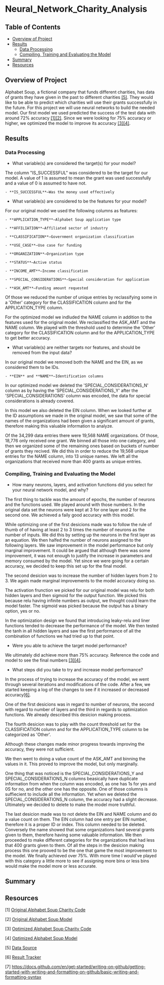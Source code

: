 # Neural_Network_Charity_Analysis

## Table of Contents
- [Overview of Project](#OverviewProject)
- [Results](#Results)
  * [Data Processing](#DataProcessing)
  * [Compiling, Training and Evaluating the Model](#Compiling)
- [Summary](#Summary)
- [Resources](#Resources)

## <a name="OverviewProject"></a>Overview of Project

Alphabet Soup, a fictional company that funds different charities, has data of  grants they have given in the past to different charities [[5]](#5). They would like to be able to predict which charities will use their grants successfully in the future. For this project we will use neural networks to build the needed model. Our first model we used predicted the success of the test data with around 72% accuracy [[1]](#1)[[2]](#2). Since we were looking for 75% accuracy or higher, we optimized the model to improve its accuracy [[3]](#3)[[4]](#4). 

## <a name="Results"></a>Results

### <a name="DataProcessing"></a>Data Processing

  * What variable(s) are considered the target(s) for your model?
  
  The column "IS_SUCCESSFUL" was considered to be the target for our model. A value of 1 is assumed to mean the grant was used successfully and a value of 0 is assumed to have not. 
  
    - **IS_SUCCESSFUL**—Was the money used effectively

  
  * What variable(s) are considered to be the features for your model?

For our original model we used the following columns as features:  

    - **APPLICATION_TYPE**—Alphabet Soup application type
    
    - **AFFILIATION**—Affiliated sector of industry
    
    - **CLASSIFICATION**—Government organization classification
    
    - **USE_CASE**—Use case for funding
    
    - **ORGANIZATION**—Organization type
    
    - **STATUS**—Active status
    
    - **INCOME_AMT**—Income classification
    
    - **SPECIAL_CONSIDERATIONS**—Special consideration for application
    
    - **ASK_AMT**—Funding amount requested
    
Of those we reduced the number of unique entries by reclassifying some in a 'Other' category for the CLASSIFICATION column and for the APPLICATION_TYPE column.

For the optimized model we indluded the NAME column in addition to the features used for the original model. We reclassified the ASK_AMT and the NAME column. We played with the threshold used to determine the 'Other' category for the CLASSIFICATION column and for the APPLICATION_TYPE to get better accuracy. 
  
  * What variable(s) are neither targets nor features, and should be removed from the input data?
  
  In our original model we removed both the NAME and the EIN, as we considered them to be IDs. 
  
    - **EIN** and **NAME**—Identification columns
  
  In our optimized model we deleted the 'SPECIAL_CONSIDERATIONS_N' column as by having the 'SPECIAL_CONSIDERATIONS_Y' after the 'SPECIAL_CONSIDERATIONS' column was encoded, the data for special considerations is already covered. 
  
  In this model we also deleted the EIN column. When we looked further at the ID assumptions we made in the original model, we saw that some of the names of the organizations had been given a significant amount of grants, therefore making this valuable information to analyze. 
  
  Of the 34,299 data entries there were 19,568 NAME organizations. Of those, 18,776 only received one grant. We binned all those into one category, and then we organized some of the remaining ones based on buckets of number of grants they recived. We did this in order to reduce the 19,568 unique entries for the NAME column, into 13 unique names. We left all the organizations that received more than 400 grants as unique entries. 
  
### <a name="Compiling"></a>Compiling, Training and Evaluating the Model

  * How many neurons, layers, and activation functions did you select for your neural network model, and why?
 
  The first thing to tackle was the amount of epochs, the number of neurons and the functions used. We played around with those numbers. In the original data set the neurons were kept at 3 for one layer and 2 for the second one. We achieved a faily good accuracy with this model. 

 
 While optimizing one of the first desicions made was to follow the rule of thumb of of having at least 2 to 3 times the number of neurons as the number of inputs. We did this by setting up the neurons in the first layer as an equation. We then halfed the number of neurons assigned to the following layers.  We saw improvement in the model performance but only marginal improvement. It could be argued that although there was some improvement, it was not enough to justify the increase in parameters and memory consumed by the model. Yet since we were going for a certain accuracy, we decided to keep this set up for the final model.  
  
  The second desicion was to increase the number of hidden layers from 2 to 3. We again made marginal improvements to the model accuracy doing so. 
  
  The activation frunction we picked for our original model was relu for both hidden layers and then sigmoid for the output function. We picked this because relu having infinite numbers as output, we thought could learn the model faster. The sigmoid was picked because the output has a binary option, yes or no. 
  
  In the optimization design we found that introducing leaky-relu and liner functions tended to decrease the performance of the model. We then tested the tanh in all hidden layers and saw the first performance of all the combination of functions we had tried up to that point. 
  
  
  * Were you able to achieve the target model performance?
  
  We ultimately did achieve more than 75% accuracy. Reference the code and model to see the final numbers [[3]](#3)[[4]](#4).
  
  * What steps did you take to try and increase model performance?
 
 In the process of trying to increase the accuracy of the model, we went through several iterations and modifications of the code. After a few, we started keeping a log of the changes to see if it increased or decreased accuracy[[6]](#6). 
 
One of the first desicions was in regard to number of neurons, the second with regard to number of layers and the third in regards to optimization functions. We already described this desicion making process. 

The fourth desicion was to play with the count threshold set for the CLASSIFICATION column and for the APPLICATION_TYPE column to be categorized as 'Other'. 

Although these changes made minor progress towards improving the accuracy, they were not sufficient. 

We then went to doing a value count of the ASK_AMT and binning the values in it. This proved to improve the model, but only marginally. 

One thing that was noticed is the SPECIAL_CONSIDERATIONS_Y and SPECIAL_CONSIDERATIONS_N columns beasically have duplicate information from when the column was encoded, as one has 1s for yes and 0S for no, and the other one has the opposite. One of those columns is suffiecient to include all the information. Yet when we deleted the SPECIAL_CONSIDERATIONS_N column, the accuracy had a slight decrease. Ultimately we decided to delete to make the model more truthful.

The last desicion made was to not delete the EIN and NAME column and do a value count on them. The EIN column had one entry per EIN number, therefore it is a proper ID or index. This column needed to be deleted. Conversely the name showed that some organizations hard several grants given to them, therefore having some valuable information. We then proceeded to make different categories for the organizations that had less that 400 grants given to them. Of all the steps in the desicion making process this one prooved to be the one that game the most improvement to the model. We finally achieved over 75%. With more time I would've played with this category a little more to see if assigning more bins or less bins would make the model more or less accurate.  
 

## <a name="Summary"></a> Summary

  

## <a name="Resources"></a>Resources

<a name="1">[1]</a> [Original Alphabet Soup Charity Code](https://github.com/tamiespinosa/Neural_Network_Charity_Analysis/blob/main/AlphabetSoupCharity.ipynb)

<a name="2">[2]</a> [Original Alphabet Soup Model](https://github.com/tamiespinosa/Neural_Network_Charity_Analysis/blob/main/AlphabetSoupCharity.h5)

<a name="3">[3]</a> [Optimized Alphabet Soup Charity Code](https://github.com/tamiespinosa/Neural_Network_Charity_Analysis/blob/main/AlphabetSoupCharity_Optimzation.ipynb)

<a name="4">[4]</a> [Optimized Alphabet Soup Model](https://github.com/tamiespinosa/Neural_Network_Charity_Analysis/blob/main/AlphabetSoupCharity_Optimization.h5)


<a name="5">[5]</a> [Data Source](https://github.com/tamiespinosa/Neural_Network_Charity_Analysis/blob/main/Resources/charity_data.csv)

<a name="6">[6]</a> [Result Tracker](https://github.com/tamiespinosa/Neural_Network_Charity_Analysis/blob/main/Resources/Result_Tracker.xlsx)

[7] https://docs.github.com/en/get-started/writing-on-github/getting-started-with-writing-and-formatting-on-github/basic-writing-and-formatting-syntax
